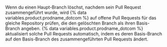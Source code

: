Wenn du einen Haupt-Branch löschst, nachdem sein Pull Request zusammengeführt wurde, wird {% data variables.product.prodname_dotcom %} auf offene Pull Requests für das gleiche Repository prüfen, die den gelöschten Branch als ihren Basis-Branch angeben. {% data variables.product.prodname_dotcom %} aktualisiert solche Pull Requests automatisch, indem es deren Basis-Branch auf den Basis-Branch des zusammengeführten Pull Requests ändert.
